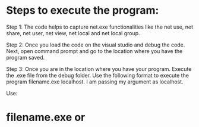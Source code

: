  # Steps to execute the program: 

Step 1: The code helps to capture net.exe functionalities like the net use, net share, net user, net view, net local and net local group. 

Step 2: Once you load the code on the visual studio and debug the code. Next, open command prompt and go to the location where you have the program saved. 

Step 3: Once you are in the location where you have your program. Execute the .exe file from the debug folder. Use the following format to execute the program filename.exe localhost. I am passing my argument as localhost. 

Use:
# filename.exe <localhost>  or <IPaddress>

